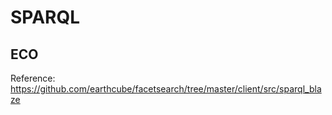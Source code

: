 # SPARQL

## ECO

Reference:  https://github.com/earthcube/facetsearch/tree/master/client/src/sparql_blaze
